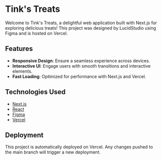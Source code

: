 # Tink's Treats

Welcome to Tink's Treats, a delightful web application built with Next.js for exploring delicious treats! This project was designed by LucidStudio using Figma and is hosted on Vercel.

## Features

- **Responsive Design**: Ensure a seamless experience across devices.
- **Interactive UI**: Engage users with smooth transitions and interactive elements.
- **Fast Loading**: Optimized for performance with Next.js and Vercel.

## Technologies Used

- [Next.js](https://nextjs.org/)
- [React](https://reactjs.org/)
- [Figma](https://www.figma.com/)
- [Vercel](https://vercel.com/)

## Deployment

This project is automatically deployed on Vercel. Any changes pushed to the main branch will trigger a new deployment.

